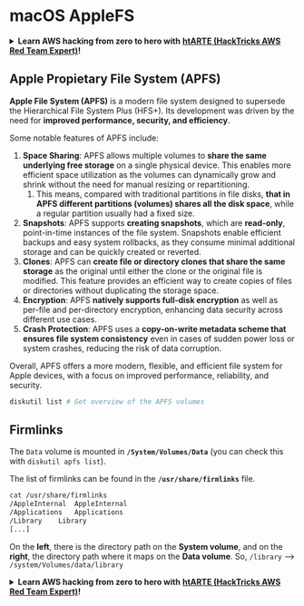 # macOS AppleFS

<details>

<summary><strong>Learn AWS hacking from zero to hero with</strong> <a href="https://training.hacktricks.xyz/courses/arte"><strong>htARTE (HackTricks AWS Red Team Expert)</strong></a><strong>!</strong></summary>

Other ways to support HackTricks:

* If you want to see your **company advertised in HackTricks** or **download HackTricks in PDF** Check the [**SUBSCRIPTION PLANS**](https://github.com/sponsors/carlospolop)!
* Get the [**official PEASS & HackTricks swag**](https://peass.creator-spring.com)
* Discover [**The PEASS Family**](https://opensea.io/collection/the-peass-family), our collection of exclusive [**NFTs**](https://opensea.io/collection/the-peass-family)
* **Join the** 💬 [**Discord group**](https://discord.gg/hRep4RUj7f) or the [**telegram group**](https://t.me/peass) or **follow** me on **Twitter** 🐦 [**@carlospolopm**](https://twitter.com/carlospolopm)**.**
* **Share your hacking tricks by submitting PRs to the** [**HackTricks**](https://github.com/carlospolop/hacktricks) and [**HackTricks Cloud**](https://github.com/carlospolop/hacktricks-cloud) github repos.

</details>

## Apple Propietary File System (APFS)

**Apple File System (APFS)** is a modern file system designed to supersede the Hierarchical File System Plus (HFS+). Its development was driven by the need for **improved performance, security, and efficiency**.

Some notable features of APFS include:

1. **Space Sharing**: APFS allows multiple volumes to **share the same underlying free storage** on a single physical device. This enables more efficient space utilization as the volumes can dynamically grow and shrink without the need for manual resizing or repartitioning.
   1. This means, compared with traditional partitions in file disks, **that in APFS different partitions (volumes) shares all the disk space**, while a regular partition usually had a fixed size.
2. **Snapshots**: APFS supports **creating snapshots**, which are **read-only**, point-in-time instances of the file system. Snapshots enable efficient backups and easy system rollbacks, as they consume minimal additional storage and can be quickly created or reverted.
3. **Clones**: APFS can **create file or directory clones that share the same storage** as the original until either the clone or the original file is modified. This feature provides an efficient way to create copies of files or directories without duplicating the storage space.
4. **Encryption**: APFS **natively supports full-disk encryption** as well as per-file and per-directory encryption, enhancing data security across different use cases.
5. **Crash Protection**: APFS uses a **copy-on-write metadata scheme that ensures file system consistency** even in cases of sudden power loss or system crashes, reducing the risk of data corruption.

Overall, APFS offers a more modern, flexible, and efficient file system for Apple devices, with a focus on improved performance, reliability, and security.

```bash
diskutil list # Get overview of the APFS volumes
```

## Firmlinks

The `Data` volume is mounted in **`/System/Volumes/Data`** (you can check this with `diskutil apfs list`).

The list of firmlinks can be found in the **`/usr/share/firmlinks`** file.

```bash
cat /usr/share/firmlinks
/AppleInternal	AppleInternal
/Applications	Applications
/Library	Library
[...]
```

On the **left**, there is the directory path on the **System volume**, and on the **right**, the directory path where it maps on the **Data volume**. So, `/library` --> `/system/Volumes/data/library`

<details>

<summary><strong>Learn AWS hacking from zero to hero with</strong> <a href="https://training.hacktricks.xyz/courses/arte"><strong>htARTE (HackTricks AWS Red Team Expert)</strong></a><strong>!</strong></summary>

Other ways to support HackTricks:

* If you want to see your **company advertised in HackTricks** or **download HackTricks in PDF** Check the [**SUBSCRIPTION PLANS**](https://github.com/sponsors/carlospolop)!
* Get the [**official PEASS & HackTricks swag**](https://peass.creator-spring.com)
* Discover [**The PEASS Family**](https://opensea.io/collection/the-peass-family), our collection of exclusive [**NFTs**](https://opensea.io/collection/the-peass-family)
* **Join the** 💬 [**Discord group**](https://discord.gg/hRep4RUj7f) or the [**telegram group**](https://t.me/peass) or **follow** me on **Twitter** 🐦 [**@carlospolopm**](https://twitter.com/carlospolopm)**.**
* **Share your hacking tricks by submitting PRs to the** [**HackTricks**](https://github.com/carlospolop/hacktricks) and [**HackTricks Cloud**](https://github.com/carlospolop/hacktricks-cloud) github repos.

</details>
